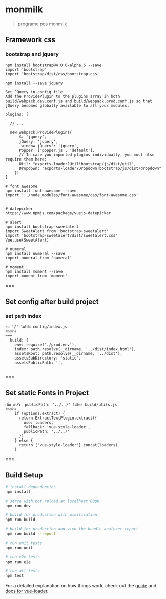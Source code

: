 # monmilk

> programe pos monmilk

## Framework css

### bootstrap and jquery

```
npm install bootstrap@4.0.0-alpha.6 --save
import 'bootstrap'
import 'bootstrap/dist/css/bootstrap.css'

npm install --save jquery

Set JQuery in config file 
Add the ProvidePlugin to the plugins array in both build/webpack.dev.conf.js and build/webpack.prod.conf.js so that jQuery becomes globally available to all your modules:

plugins: [

  // ...

  new webpack.ProvidePlugin({
      $: 'jquery',
      jQuery: 'jquery',
      'window.jQuery': 'jquery',
      Popper: ['popper.js', 'default'],
      // In case you imported plugins individually, you must also require them here:
      Util: "exports-loader?Util!bootstrap/js/dist/util",
      Dropdown: "exports-loader?Dropdown!bootstrap/js/dist/dropdown"
    })
]

# font awesome
npm install font-awesome --save
import '../node_modules/font-awesome/css/font-awesome.css'


# datepicker
https://www.npmjs.com/package/vuejs-datepicker

# alert 
npm install bootstrap-sweetalert
import SweetAlert from 'bootstrap-sweetalert'
import 'bootstrap-sweetalert/dist/sweetalert.css'
Vue.use(SweetAlert)

# numeral
npm install numeral --save
import numeral from 'numeral'

# moment
npm install moment --save
import moment from 'moment' 

```

===

## Set config after build project
### set path index
```
ลบ '/' ในไฟล์ config/index.js
ตัวอย่าง
===
  build: {
    env: require('./prod.env'),
    index: path.resolve(__dirname, '../dist/index.html'),
    assetsRoot: path.resolve(__dirname, '../dist'),
    assetsSubDirectory: 'static',
    assetsPublicPath: '',
    
```
===

## Set static Fonts in Project
```
เพิ่ม คำสั่ง  publicPath: '../../' ในไฟล์ build/utils.js 
ตัวอย่าง 
	if (options.extract) {
      return ExtractTextPlugin.extract({
        use: loaders,
        fallback: 'vue-style-loader',
        publicPath: '../../'
      })
    } else {
      return ['vue-style-loader'].concat(loaders)
    }
```
===
## Build Setup

``` bash
# install dependencies
npm install

# serve with hot reload at localhost:8080
npm run dev

# build for production with minification
npm run build

# build for production and view the bundle analyzer report
npm run build --report

# run unit tests
npm run unit

# run e2e tests
npm run e2e

# run all tests
npm test
```

For a detailed explanation on how things work, check out the [guide](http://vuejs-templates.github.io/webpack/) and [docs for vue-loader](http://vuejs.github.io/vue-loader).
